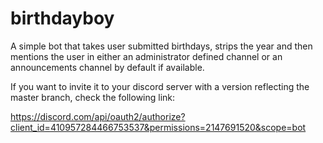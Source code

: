 # birthdayboy
A simple bot that takes user submitted birthdays, strips the year and then mentions the user in either an administrator defined channel or an announcements channel by default if available.


If you want to invite it to your discord server with a version reflecting the master branch, check the following link:

https://discord.com/api/oauth2/authorize?client_id=410957284466753537&permissions=2147691520&scope=bot